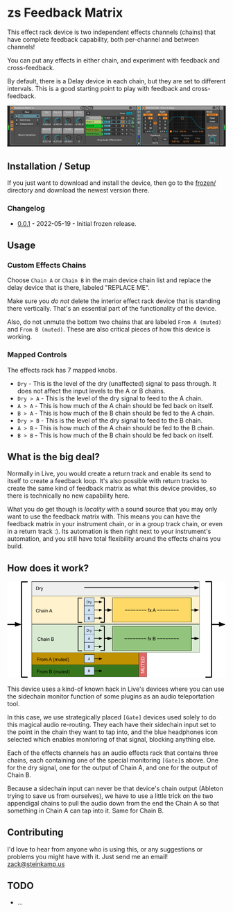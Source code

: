 # zs Feedback Matrix

This effect rack device is two independent effects channels (chains) that have complete feedback capability, both per-channel and between channels!

You can put any effects in either chain, and experiment with feedback and cross-feedback.

By default, there is a Delay device in each chain, but they are set to different intervals. This is a good starting point to play with feedback and cross-feedback.


![How it looks](images/device.png)


## Installation / Setup

If you just want to download and install the device, then go to the [frozen/](https://github.com/zsteinkamp/zs-Feedback-Matrix/tree/main/frozen) directory and download the newest version there.

### Changelog

* [0.0.1](https://github.com/zsteinkamp/zs-Feedback-Matrix/raw/main/frozen/zs%20Feedback%20Matrix%20v0.0.1.adg) - 2022-05-19 - Initial frozen release.

## Usage

### Custom Effects Chains
Choose `Chain A` or `Chain B` in the main device chain list and replace the delay device that is there, labeled "REPLACE ME".

Make sure you *do not* delete the interior effect rack device that is standing there vertically. That's an essential part of the functionality of the device.

Also, do not unmute the bottom two chains that are labeled `From A (muted)` and `From B (muted)`. These are also critical pieces of how this device is working.

### Mapped Controls
The effects rack has 7 mapped knobs.

* `Dry` - This is the level of the dry (unaffected) signal to pass through. It does not affect the input levels to the A or B chains.
* `Dry > A` - This is the level of the dry signal to feed to the A chain.
* `A > A` - This is how much of the A chain should be fed back on itself.
* `B > A` - This is how much of the B chain should be fed to the A chain.
* `Dry > B` - This is the level of the dry signal to feed to the B chain.
* `A > B` - This is how much of the A chain should be fed to the B chain.
* `B > B` - This is how much of the B chain should be fed back on itself.

## What is the big deal?

Normally in Live, you would create a return track and enable its send to itself to create a feedback loop. It's also possible with return tracks to create the same kind of feedback matrix as what this device provides, so there is technically no new capability here.

What you do get though is _locality_ with a sound source that you may only want to use the feedback matrix with. This means you can have the feedback matrix in your instrument chain, or in a group track chain, or even in a return track :). Its automation is then right next to your instrument's automation, and you still have total flexibility around the effects chains you build.

## How does it work?

![Diagram](images/diagram.png)

This device uses a kind-of known hack in Live's devices where you can use the sidechain monitor function of some plugins as an audio teleportation tool.

In this case, we use strategically placed `[Gate]` devices used solely to do this magical audio re-routing. They each have their sidechain input set to the point in the chain they want to tap into, and the blue headphones icon selected which enables monitoring of that signal, blocking anything else.

Each of the effects channels has an audio effects rack that contains three chains, each containing one of the special monitoring `[Gate]`s above. One for the dry signal, one for the output of Chain A, and one for the output of Chain B.

Because a sidechain input can never be that device's chain output (Ableton trying to save us from ourselves), we have to use a little trick on the two appendigal chains to pull the audio down from the end the Chain A so that something in Chain A can tap into it. Same for Chain B.


## Contributing

I'd love to hear from anyone who is using this, or any suggestions or problems you might have with it. Just send me an email! zack@steinkamp.us

## TODO
* ...
